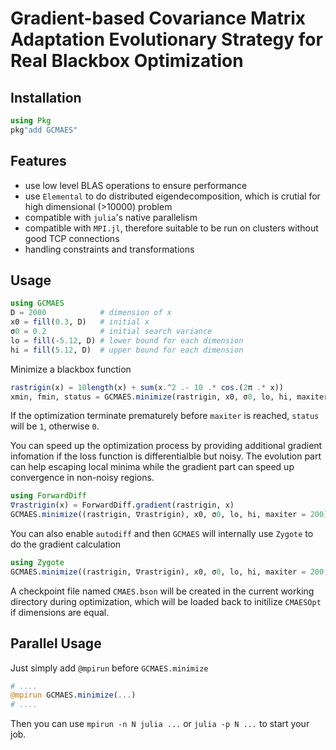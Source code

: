# Gradient-based Covariance Matrix Adaptation Evolutionary Strategy for Real Blackbox  Optimization

## Installation

```julia
using Pkg
pkg"add GCMAES"
```

## Features

- use low level BLAS operations to ensure performance
- use `Elemental` to do distributed eigendecomposition, which is crutial for high dimensional (>10000) problem
- compatible with `julia`'s native parallelism
- compatible with `MPI.jl`, therefore suitable to be run on clusters without good TCP connections
- handling constraints and transformations

## Usage

```julia
using GCMAES
D = 2000            # dimension of x
x0 = fill(0.3, D)   # initial x
σ0 = 0.2            # initial search variance
lo = fill(-5.12, D) # lower bound for each dimension
hi = fill(5.12, D)  # upper bound for each dimension
```

Minimize a blackbox function

```julia
rastrigin(x) = 10length(x) + sum(x.^2 .- 10 .* cos.(2π .* x))
xmin, fmin, status = GCMAES.minimize(rastrigin, x0, σ0, lo, hi, maxiter = 200)
```

If the optimization terminate prematurely before `maxiter` is reached, `status` will be `1`, otherwise `0`.

You can speed up the optimization process by providing additional gradient infomation if the loss function is differentialble but noisy. The evolution part can help escaping local minima while the gradient part can speed up convergence in non-noisy regions.

```julia
using ForwardDiff
∇rastrigin(x) = ForwardDiff.gradient(rastrigin, x)
GCMAES.minimize((rastrigin, ∇rastrigin), x0, σ0, lo, hi, maxiter = 200)
```

You can also enable `autodiff` and then `GCMAES` will internally use `Zygote` to do the gradient calculation

```julia
using Zygote
GCMAES.minimize((rastrigin, ∇rastrigin), x0, σ0, lo, hi, maxiter = 200, autodiff = true)
```

A checkpoint file named `CMAES.bson` will be created in the current working directory during optimization, which will be loaded back to initilize `CMAESOpt` if dimensions are equal.

## Parallel Usage

Just simply add `@mpirun` before `GCMAES.minimize`

```julia
# ....
@mpirun GCMAES.minimize(...)
# ....
```

Then you can use `mpirun -n N julia ...` or `julia -p N ...` to start your job.